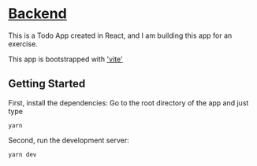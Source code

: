 # [Backend](https://github.com/mudasiralinizamani/todo-app-api)

This is a Todo App created in React, and I am building this app for an exercise.

This app is bootstrapped with ['vite'](https://vitejs.dev/)

## Getting Started

First, install the dependencies:
Go to the root directory of the app and just type

`yarn`

Second, run the development server:

`yarn dev`
